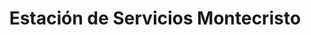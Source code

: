 ---
title: "Estación de Servicios Montecristo"
url: /caracas/estacion-de-servicios-montecristo-av-romulo-gallegos/
shop: comodidad
---